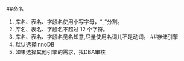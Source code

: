 ##命名
1. 库名、表名、字段名使用小写字母，“_”分割。
2. 库名、表名、字段名不超过 12 个字符。
3. 库名、表名、字段名见名知意,尽量使用名词儿不是动词。
##存储引擎
1. 默认选择innoDB
2. 如果选择其他引擎的需求，找DBA审核

